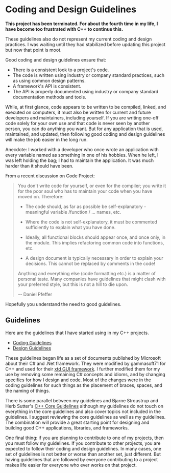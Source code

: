 # Coding and Design Guidelines

**This project has been terminated. For about the fourth time in my life, I have become too frustrated with C++ to continue this.**

These guidelines also do not represent my current coding and design practices. I was waiting until they had stabilized before updating this project
but now that point is moot.

Good coding and design guidelines ensure that:

* There is a consistent look to a project's code.
* The code is written using industry or company standard practices, such as using common design patterns.
* A framework's API is consistent.
* The API is properly documented using industry or company standard documentation methods and tools.

While, at first glance, code appears to be written to be compiled, linked, and executed on computers, it must also
be written for current and future developers and maintainers, including yourself. If you are writing one-off
code solely for your
own use and that code is never seen by another person, you can do anything you want. But for any application that
is used, maintained, and updated, then following good coding and design guidelines will make the job easier in the
long run.

Anecdote: I worked with a developer who once wrote an application with every variable named as something in one of his
hobbies. When he left, I was left holding the bag; I had to maintain the application. It was much harder than it
should have been.

From a recent discussion on Code Project:

 > You don't write code for yourself, or even for the compiler; you write it for the poor soul who has to maintain your code when you have moved on. Therefore:  
>
>* The code should, as far as possible be self-explanatory - meaningful variable /function / ... names, etc.
>>
> * Where the code is not self-explanatory, it must be commented sufficiently to explain what you have done.
>
> * Ideally, all functional blocks should appear once, and once only, in the module. This implies refactoring common code into functions, etc.
> * A design document is typically necessary in order to explain your decisions. This cannot be replaced by comments in the code!
>
> Anything and everything else (code formatting etc.) is a matter of personal taste. Many companies have guidelines that might clash with your preferred style, but this is not a hill to die upon.
>
> -- Daniel Pfeffer

Hopefully you understand the need to good guidelines.

## Guidelines

Here are the guidelines that I have started using in my C++ projects. 

* [Coding Guidelines](coding_guidelines/coding_guidelines.md)
* [Design Guidelines](design_guidelines/design_guidelines.md)

These guidelines began life as a set of documents published by Microsoft about their C# and .Net framework. They were modified by gammasoft71 for C++ and used for their 
[xtd GUI framework](https://github.com/gammasoft71/xtd). I further modified them for my use by removing some remaining
C# concepts and idioms, and by changing specifics for how I design and code. Most of the changes were in the coding
guidelines for such things as the placement of braces, spaces, and the naming of things.

There is some parallel between my guidelines and Bjarne Stroustrup and Herb Sutter's 
[C++ Core Guidelines](https://github.com/isocpp/CppCoreGuidelines/blob/master/CppCoreGuidelines.md) although
my guidelines do not touch on everything in the core guidelines and also cover topics not included in the guidelines.
I suggest reviewing the core guidelines as well as my guidelines. The combination will provide a great starting point
for designing and building good C++ applications, libraries, and frameworks.

One final thing: if you are planning to contribute to one of my projects, then you must follow my guidelines. If you
contribute to other projects, you are expected to follow their coding and design guidelines. In many cases, one set
of guidelines is not better or worse than another set, just different. But having guidelines that are followed by
everyone contributing to a project makes life easier for everyone who ever works on that project.
